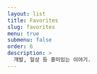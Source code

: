 ```yaml
---
layout: list
title: Favorites
slug: favorites
menu: true
submenu: false
order: 6
description: >
  개발, 일상 등 흥미있는 이야기.
---
```

